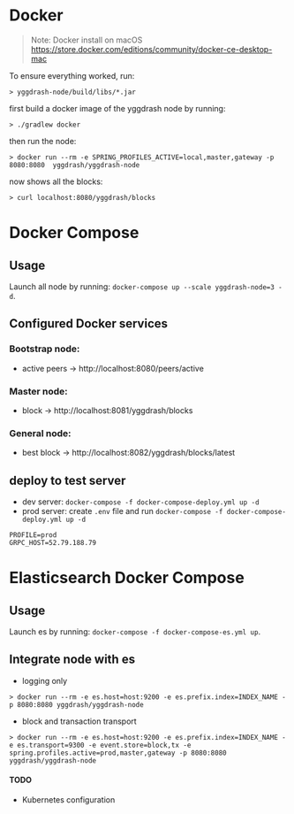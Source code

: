 # Docker

> Note: Docker install on macOS
> https://store.docker.com/editions/community/docker-ce-desktop-mac

To ensure everything worked, run:

```shell
> yggdrash-node/build/libs/*.jar
```

first build a docker image of the yggdrash node by running:

```shell
> ./gradlew docker
```

then run the node:

```shell
> docker run --rm -e SPRING_PROFILES_ACTIVE=local,master,gateway -p 8080:8080  yggdrash/yggdrash-node
```

now shows all the blocks:

```shell
> curl localhost:8080/yggdrash/blocks
```

# Docker Compose

## Usage

Launch all node by running: `docker-compose up --scale yggdrash-node=3 -d`.

## Configured Docker services

### Bootstrap node:
- active peers -> http://localhost:8080/peers/active

### Master node:
- block -> http://localhost:8081/yggdrash/blocks

### General node:
- best block -> http://localhost:8082/yggdrash/blocks/latest

## deploy to test server
- dev server: `docker-compose -f docker-compose-deploy.yml up -d`
- prod server: create `.env` file and run `docker-compose -f docker-compose-deploy.yml up -d`
```shell
PROFILE=prod
GRPC_HOST=52.79.188.79
```

# Elasticsearch Docker Compose

## Usage

Launch es by running: `docker-compose -f docker-compose-es.yml up`.

## Integrate node with es
- logging only
```shell
> docker run --rm -e es.host=host:9200 -e es.prefix.index=INDEX_NAME -p 8080:8080 yggdrash/yggdrash-node
```
- block and transaction transport
```shell
> docker run --rm -e es.host=host:9200 -e es.prefix.index=INDEX_NAME -e es.transport=9300 -e event.store=block,tx -e spring.profiles.active=prod,master,gateway -p 8080:8080 yggdrash/yggdrash-node
```

#### TODO
 - Kubernetes configuration
